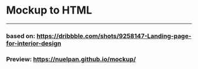 # Mockup to HTML
---
### based on: https://dribbble.com/shots/9258147-Landing-page-for-interior-design
### Preview: https://nuelpan.github.io/mockup/